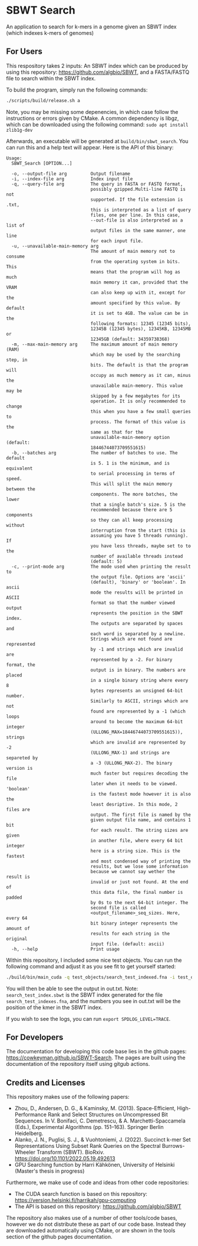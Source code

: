 # SBWT Search

An application to search for k-mers in a genome given an SBWT index (which indexes k-mers of genomes)

## For Users

This respository takes 2 inputs: An SBWT index which can be produced by using this repository: <https://github.com/algbio/SBWT>, and a FASTA/FASTQ file to search within the SBWT index.

To build the program, simply run the following commands:

```bash
./scripts/build/release.sh a
```

Note, you may be missing some depenencies, in which case follow the instructions or errors given by CMake. A common dependency is libgz, which can be downloaded using the following command: `sudo apt install zlib1g-dev`

Afterwards, an executable will be generated at `build/bin/sbwt_search`. You can run this and a help text will appear. Here is the API of this binary:

```
Usage:
  SBWT_Search [OPTION...]

  -o, --output-file arg         Output filename
  -i, --index-file arg          Index input file
  -q, --query-file arg          The query in FASTA or FASTQ format,
                                possibly gzipped.Multi-line FASTQ is not
                                supported. If the file extension is .txt,
                                this is interpreted as a list of query
                                files, one per line. In this case,
                                --out-file is also interpreted as a list of
                                output files in the same manner, one line
                                for each input file.
  -u, --unavailable-main-memory arg
                                The amount of main memory not to consume
                                from the operating system in bits. This
                                means that the program will hog as much
                                main memory it can, provided that the VRAM
                                can also keep up with it, except for the
                                amount specified by this value. By default
                                it is set to 4GB. The value can be in the
                                following formats: 12345 (12345 bits),
                                12345B (12345 bytes), 12345KB, 12345MB or
                                12345GB (default: 34359738368)
  -m, --max-main-memory arg     The maximum amount of main memory (RAM)
                                which may be used by the searching step, in
                                bits. The default is that the program will
                                occupy as much memory as it can, minus the
                                unavailable main-memory. This value may be
                                skipped by a few megabytes for its
                                operation. It is only recommended to change
                                this when you have a few small queries to
                                process. The format of this value is the
                                same as that for the
                                unavailable-main-memory option (default:
                                18446744073709551615)
  -b, --batches arg             The number of batches to use. The default
                                is 5. 1 is the minimum, and is equivalent
                                to serial processing in terms of speed.
                                This will split the main memory between the
                                components. The more batches, the lower
                                that a single batch's size. 5 is the
                                recommended because there are 5 components
                                so they can all keep processing without
                                interruption from the start (this is
                                assuming you have 5 threads running). If
                                you have less threads, maybe set to to the
                                number of available threads instead
                                (default: 5)
  -c, --print-mode arg          The mode used when printing the result to
                                the output file. Options are 'ascii'
                                (default), 'binary' or 'boolean'. In ascii
                                mode the results will be printed in ASCII
                                format so that the number viewed output
                                represents the position in the SBWT index.
                                The outputs are separated by spaces and
                                each word is separated by a newline.
                                Strings which are not found are represented
                                by -1 and strings which are invalid are
                                represented by a -2. For binary format, the
                                output is in binary. The numbers are placed
                                in a single binary string where every 8
                                bytes represents an unsigned 64-bit number.
                                Similarly to ASCII, strings which are not
                                found are represented by a -1 (which loops
                                around to become the maximum 64-bit integer
                                (ULLONG_MAX=18446744073709551615)), strings
                                which are invalid are represented by -2
                                (ULLONG_MAX-1) and strings are separeted by
                                a -3 (ULLONG_MAX-2). The binary version is
                                much faster but requires decoding the file
                                later when it needs to be viewed. 'boolean'
                                is the fastest mode however it is also the
                                least desriptive. In this mode, 2 files are
                                output. The first file is named by the
                                given output file name, and contains 1 bit
                                for each result. The string sizes are given
                                in another file, where every 64 bit integer
                                here is a string size. This is the fastest
                                and most condensed way of printing the
                                results, but we lose some information
                                because we cannot say wether the result is
                                invalid or just not found. At the end of
                                this data file, the final number is padded
                                by 0s to the next 64-bit integer. The
                                second file is called
                                <output_filename>_seq_sizes. Here, every 64
                                bit binary integer represents the amount of
                                results for each string in the original
                                input file. (default: ascii)
  -h, --help                    Print usage
```

Within this repository, I included some nice test objects. You can run the following command and adjust it as you see fit to get yourself started:

```sh
./build/bin/main_cuda -q test_objects/search_test_indexed.fna -i test_objects/search_test_index.sbwt -o out.txt -b 5 -c ascii
```

You will then be able to see the output in out.txt. Note: `search_test_index.sbwt` is the SBWT index generated for the file `search_test_indexes.fna`, and the numbers you see in out.txt will be the position of the kmer in the SBWT index.

If you wish to see the logs, you can run `export SPDLOG_LEVEL=TRACE`.

## For Developers

The documentation for developing this code base lies in the github pages: <https://cowkeyman.github.io/SBWT-Search>. The pages are built using the documentation of the repository itself using gitgub actions.

## Credits and Licenses

This repository makes use of the following papers:

* Zhou, D., Andersen, D. G., & Kaminsky, M. (2013). Space-Efficient, High-Performance Rank and Select Structures on Uncompressed Bit Sequences. In V. Bonifaci, C. Demetrescu, & A. Marchetti-Spaccamela (Eds.), Experimental Algorithms (pp. 151–163). Springer Berlin Heidelberg.
* Alanko, J. N., Puglisi, S. J., & Vuohtoniemi, J. (2022). Succinct k-mer Set Representations Using Subset Rank Queries on the Spectral Burrows-Wheeler Transform (SBWT). BioRxiv. https://doi.org/10.1101/2022.05.19.492613
* GPU Searching function by Harri Kähkönen, University of Helsinki (Master's thesis in progress)

Furthermore, we make use of code and ideas from other code repositories:

* The CUDA search function is based on this repository: <https://version.helsinki.fi/harrikah/gpu-computing>
* The API is based on this repository: <https://github.com/algbio/SBWT>

The repository also makes use of a number of other tools/code bases, however we do not distribute these as part of our code base. Instead they are downloaded automatically using CMake, or are shown in the tools section of the github pages documentation.
